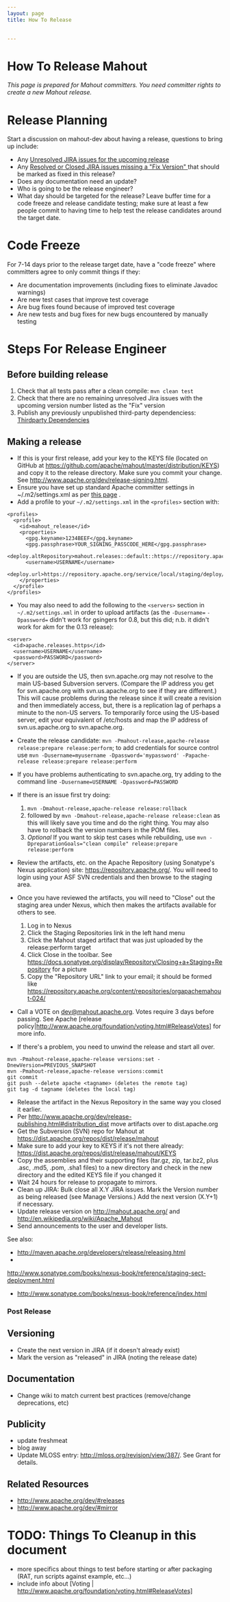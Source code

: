 ```yaml
---
layout: page
title: How To Release

    
---
```


# How To Release Mahout


*This page is prepared for Mahout committers. You need committer rights to
create a new Mahout release.*

<a name="HowToRelease-ReleasePlanning"></a>
# Release Planning

Start a discussion on mahout-dev about having a release, questions to bring
up include:

 * Any [Unresolved JIRA issues for the upcoming release ](-https://issues.apache.org/jira/secure/issuenavigator!executeadvanced.jspa?jqlquery=project+%3d+mahout+and+resolution+%3d+unresolved+and+fixversion+%3d+%220.6%22&runquery=true&clear=true.html)
 * Any [Resolved or Closed JIRA issues missing a "Fix Version" ](-https://issues.apache.org/jira/secure/issuenavigator!executeadvanced.jspa?jqlquery=project+%3d+mahout+and+%28status+%3d+resolved+or+status+%3d+closed%29+and+fixversion+is+null+and+resolution+%3d+fixed&runquery=true&clear=true.html)
 that should be marked as fixed in this release?
 * Does any documentation need an update?
 * Who is going to be the release engineer?
 * What day should be targeted for the release? Leave buffer time for a code freeze and release candidate testing; make sure at least a few people commit to having time to help test the release candidates around the target date.


<a name="HowToRelease-CodeFreeze"></a>
# Code Freeze

For 7-14 days prior to the release target date, have a "code freeze" where
committers agree to only commit things if they:

 * Are documentation improvements (including fixes to eliminate Javadoc
warnings)
 * Are new test cases that improve test coverage
 * Are bug fixes found because of improved test coverage
 * Are new tests and bug fixes for new bugs encountered by manually testing

<a name="HowToRelease-StepsForReleaseEngineer"></a>
# Steps For Release Engineer

<a name="HowToRelease-Beforebuildingrelease"></a>
## Before building release
1. Check that all tests pass after a clean compile: `mvn clean test`
1. Check that there are no remaining unresolved Jira issues with the upcoming version number listed as the "Fix" version
1. Publish any previously unpublished third-party dependenciess: [Thirdparty Dependencies](thirdparty-dependencies.html)

<a name="HowToRelease-Makingarelease"></a>
## Making a release
* If this is your first release, add your key to the KEYS file (located on GitHub at https://github.com/apache/mahout/master/distribution/KEYS) and copy it to the release directory.  Make sure you commit your change.  See http://www.apache.org/dev/release-signing.html.
* Ensure you have set up standard Apache committer settings in
 ~/.m2/settings.xml as per [this page](http://maven.apache.org/developers/committer-settings.html)
.
* Add a profile to your `~/.m2/settings.xml` in the `<profiles>` section with:

```
<profiles>
  <profile>
    <id>mahout_release</id>
    <properties>
      <gpg.keyname>1234BEEF</gpg.keyname>
      <gpg.passphrase>YOUR_SIGNING_PASSCODE_HERE</gpg.passphrase>
      <deploy.altRepository>mahout.releases::default::https://repository.apache.org/service/local/staging/deploy/maven2/</deploy.altRepository>
      <username>USERNAME</username>
      <deploy.url>https://repository.apache.org/service/local/staging/deploy/maven2/</deploy.url>
    </properties>
  </profile>
</profiles>
```

* You may also need to add the following to the `<servers>` section in `~/.m2/settings.xml` in order to upload artifacts (as the `-Dusername=` `-Dpassword=` didn't work for gsingers for 0.8, but this did; n.b. it didn't work for akm for the 0.13 release):

```
<server>
  <id>apache.releases.https</id>
  <username>USERNAME</username>
  <password>PASSWORD</password>
</server>
```


* If you are outside the US, then svn.apache.org may not resolve to the main US-based Subversion servers. (Compare the IP address you get for svn.apache.org with svn.us.apache.org to see if they are different.) This will cause problems during the release since it will create a revision and then immediately access, but, there is a replication lag of perhaps a minute to the non-US servers. To temporarily force using the US-based server, edit your equivalent of /etc/hosts and map the IP address of svn.us.apache.org to svn.apache.org.
* Create the release candidate: `mvn -Pmahout-release,apache-release release:prepare release:perform`; to add credentials for source control use `mvn -Dusername=myusername -Dpassword='mypassword' -Papache-release release:prepare release:perform`

* If you have problems authenticating to svn.apache.org, try adding to the command line `-Dusername=USERNAME -Dpassword=PASSWORD`
* If there is an issue first try doing: 
  1. `mvn -Dmahout-release,apache-release release:rollback` 
  1. followed by `mvn -Dmahout-release,apache-release release:clean` as this will likely save you time and do the right thing. You may also have to rollback the version numbers in the POM files. 
  1. _Optional_ If you want to skip test cases while rebuilding, use `mvn -DpreparationGoals="clean compile" release:prepare release:perform`
* Review the artifacts, etc. on the Apache Repository (using Sonatype's Nexus application) site: https://repository.apache.org/. You will need to login using your ASF SVN credentials and then browse to the staging area.
* Once you have reviewed the artifacts, you will need to "Close" out
the staging area under Nexus, which then makes the artifacts available for
others to see.
  1. Log in to Nexus
  1. Click the Staging Repositories link in the left hand menu
  1. Click the Mahout staged artifact that was just uploaded by the
release:perform target
  1. Click Close in the toolbar. See https://docs.sonatype.org/display/Repository/Closing+a+Staging+Repository for a picture
  1. Copy the "Repository URL" link to your email; it should be formed like https://repository.apache.org/content/repositories/orgapachemahout-024/
* Call a VOTE on dev@mahout.apache.org.  Votes require 3 days before passing.  See Apache [release policy|http://www.apache.org/foundation/voting.html#ReleaseVotes] for more info.
* If there's a problem, you need to unwind the release and start all over.

```
mvn -Pmahout-release,apache-release versions:set -DnewVersion=PREVIOUS_SNAPSHOT
mvn -Pmahout-release,apache-release versions:commit
git commit 
git push --delete apache <tagname> (deletes the remote tag)
git tag -d tagname (deletes the local tag)
```

* Release the artifact in the Nexus Repository in the same way you closed it earlier.
* Per http://www.apache.org/dev/release-publishing.html#distribution_dist move artifacts over to dist.apache.org
* Get the Subversion (SVN) repo for Mahout at https://dist.apache.org/repos/dist/release/mahout
* Make sure to add your key to KEYS if it's not there already: https://dist.apache.org/repos/dist/release/mahout/KEYS
* Copy the assemblies and their supporting files (tar.gz, zip, tar.bz2, plus .asc, .md5, .pom, .sha1 files) to a new directory and check in the new directory and the edited KEYS file if you changed it
* Wait 24 hours for release to propagate to mirrors.
* Clean up JIRA: Bulk close all X.Y JIRA issues.  Mark the Version
number as being released (see Manage Versions.)  Add the next version
(X.Y+1) if necessary.
* Update release version on http://mahout.apache.org/ and
http://en.wikipedia.org/wiki/Apache_Mahout
* Send announcements to the user and developer lists.


See also:

* http://maven.apache.org/developers/release/releasing.html
*
http://www.sonatype.com/books/nexus-book/reference/staging-sect-deployment.html
* http://www.sonatype.com/books/nexus-book/reference/index.html


### Post Release
## Versioning
* Create the next version in JIRA (if it doesn't already exist)
* Mark the version as "released" in JIRA (noting the release date)

## Documentation
* Change wiki to match current best practices (remove/change deprecations,
etc)

## Publicity
* update freshmeat
* blog away
* Update MLOSS entry: http://mloss.org/revision/view/387/.  See Grant for
details.

## Related Resources

* http://www.apache.org/dev/#releases
* http://www.apache.org/dev/#mirror

# TODO: Things To Cleanup in this document

* more specifics about things to test before starting or after packaging
(RAT, run scripts against example, etc...)
* include info about [Voting | http://www.apache.org/foundation/voting.html#ReleaseVotes]
